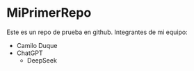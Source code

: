 # MiPrimerRepo
Este es un repo de prueba en github.
Integrantes de mi equipo:
- Camilo Duque
- ChatGPT
  - DeepSeek
